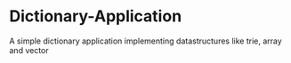 # Dictionary-Application
A simple dictionary application implementing datastructures like trie, array and vector

